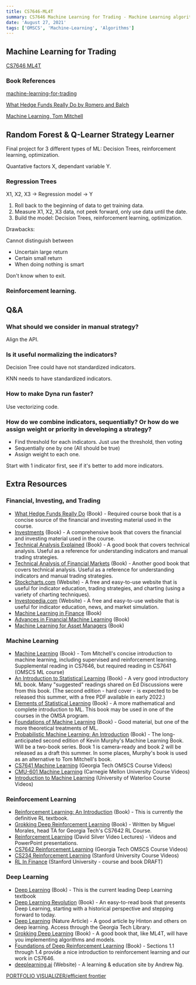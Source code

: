 ```yaml
---
title: CS7646-ML4T
summary: CS7646 Machine Learning for Trading - Machine Learning algorithms and its application
date: 'August 27, 2021'
tags: ['OMSCS', 'Machine-Learning', 'Algorithms']
---
```


## Machine Learning for Trading

[CS7646 ML4T](http://lucylabs.gatech.edu/ml4t/)

### Book References

[machine-learning-for-trading](https://github.com/stefan-jansen/machine-learning-for-trading)

[What Hedge Funds Really Do by Romero and Balch](https://learning.oreilly.com/library/view/what-hedge-funds/9781631570896/)

[Machine Learning, Tom Mitchell](https://www.amazon.com/gp/product/0070428077/ref=as_li_tlie=UTF8&camp=1789&creative=9325&creativeASIN=0070428077&linkCode=as2&tag=teambotsorg&linkId=TMHMI7I43WHC4O3X)


## Random Forest & Q-Learner Strategy Learner

Final project for 3 different types of ML: Decision Trees, reinforcement learning, optimization.

Quantative factors X, dependant variable Y.

### Regression Trees

X1, X2, X3 -> Regression model -> Y

1. Roll back to the beginning of data to get training data.
2. Measure X1, X2, X3 data, not peek forward, only use data until the date.
3. Build the model: Decision Trees, reinforcement learning, optimization.

Drawbacks:

Cannot distinguish between

* Uncertain large return
* Certain small return
* When doing nothing is smart

Don't know when to exit.

### Reinforcement learning.

## Q&A

### What should we consider in manual strategy?

Align the API.

### Is it useful normalizing the indicators?

Decision Tree could have not standardized indicators.

KNN needs to have standardized indicators.

### How to make Dyna run faster?

Use vectorizing code.

### How do we combine indicators, sequentially? Or how do we assign weight or priority in developing a strategy?

* Find threshold for each indicators. Just use the threshold, then voting
* Sequentially one by one (All should be true)
* Assign weight to each one.

Start with 1 indicator first, see if it's better to add more indicators.

## Extra Resources

### **Financial, Investing, and Trading**

- [What Hedge Funds Really Do](https://www.amazon.com/What-Hedge-Funds-Really-Introduction/dp/1631570897) (Book) - Required course book that is a concise source of the financial and investing material used in the course.
- [Investments](https://www.amazon.com/ISE-Investments/dp/1260571157/ref=sr_1_1?crid=1INAHW066TEV0&dchild=1&keywords=investments&qid=1619046413&s=books&sprefix=investments%2Cstripbooks%2C267&sr=1-1) (Book) - A comprehensive book that covers the financial and investing material used in the course.
- [Technical Analysis Explained](https://www.amazon.com/Technical-Analysis-Explained-Fifth-Successful/dp/0071825177/ref=sr_1_3?dchild=1&keywords=technical+analysis+pring&qid=1619046492&s=books&sr=1-3) (Book) - A good book that covers technical analysis. Useful as a reference for understanding indicators and manual trading strategies.
- [Technical Analysis of Financial Markets](https://www.amazon.com/Technical-Analysis-Financial-Markets-Comprehensive/dp/0735200661/ref=sr_1_1?crid=1K3PBUGYFWTR2&dchild=1&keywords=technical+analysis+of+the+financial+markets+john+murphy&qid=1619046568&s=books&sprefix=technical+analysis+of+%2Cstripbooks%2C260&sr=1-1) (Book) - Another good book that covers technical analysis. Useful as a reference for understanding indicators and manual trading strategies.
- [Stockcharts.com](http://stockcharts.com/) (Website) - A free and easy-to-use website that is useful for indicator education, trading strategies, and charting (using a variety of charting techniques).
- [Investopedia.com](http://investopedia.com/) (Website) - A free and easy-to-use website that is useful for indicator education, news, and market simulation.
- [Machine Learning in Finance](https://www.springer.com/gp/book/9783030410674) (Book) 
- [Advances in Financial Machine Learning](https://www.amazon.com/Advances-Financial-Machine-Learning-Marcos/dp/1119482089/ref=sr_1_3?dchild=1&keywords=Marcos+López+de+Prado&qid=1602523085&sr=8-3) (Book)
- [Machine Learning for Asset Managers](https://www.amazon.com/Machine-Learning-Managers-Elements-Quantitative/dp/1108792898/ref=pd_sbs_14_1/136-3286759-6155153?_encoding=UTF8&pd_rd_i=1108792898&pd_rd_r=bca5d62b-2ff7-46a5-88fd-b5aedb643c17&pd_rd_w=khA6N&pd_rd_wg=US0c5&pf_rd_p=b65ee94e-1282-43fc-a8b1-8bf931f6dfab&pf_rd_r=W3AK9JS15VZ2CF6XW7G4&psc=1&refRID=W3AK9JS15VZ2CF6XW7G4) (Book)

### **Machine Learning**

- [Machine Learning](https://www.amazon.com/Machine-Learning-Tom-M-Mitchell/dp/1259096955/ref=sr_1_4?dchild=1&keywords=mitchell+machine+learning&qid=1619046855&s=books&sr=1-4) (Book) - Tom Mitchell's concise introduction to machine learning, including supervised and reinforcement learning. Supplemental reading in CS7646, but required reading in CS7641 (OMSCS ML course)
- [An Introduction to Statistical Learning](https://www.statlearning.com/) (Book) - A very good introductory ML book. Many "suggested" readings shared on Ed Discussions were from this book. (The second edition - hard cover - is expected to be released this summer, with a free PDF available in early 2022.)
- [Elements of Statistical Learning](https://web.stanford.edu/~hastie/ElemStatLearn/) (Book) - A more mathematical and complete introduction to ML. This book may be used in one of the courses in the OMSA program.
- [Foundations of Machine Learning](https://cs.nyu.edu/~mohri/mlbook/) (Book) - Good material, but one of the more theoretical treatments of ML.
- [Probabilistic Machine Learning: An Introduction](https://probml.github.io/pml-book/book1.html) (Book) - The long-anticipated second edition of Kevin Murphy's Machine Learning Book. Will be a two-book series. Book 1 is camera-ready and book 2 will be released as a draft this summer. In some places, Murphy's book is used as an alternative to Tom Mitchell's book.
- [CS7641 Machine Learning](http://omscs.gatech.edu/cs-7641-machine-learning-course-videos) (Georgia Tech OMSCS Course Videos)
- [CMU-601 Machine Learning](https://www.cs.cmu.edu/~ninamf/courses/601sp15/lectures.shtml) (Carnegie Mellon University Course Videos)
- [Introduction to Machine Learning](https://www.youtube.com/playlist?list=PLdAoL1zKcqTW-uzoSVBNEecKHsnug_M0k) (University of Waterloo Course Videos)

### **Reinforcement Learning**

- [Reinforcement Learning: An Introduction](http://www.incompleteideas.net/book/the-book-2nd.html) (Book) - This is currently the definitive RL textbook.
- [Grokking Deep Reinforcement Learning](https://www.oreilly.com/library/view/grokking-deep-reinforcement/9781617295454/) (Book) - Written by Miguel Morales, head TA for Georgia Tech's CS7642 RL Course.
- [Reinforcement Learning](https://deepmind.com/learning-resources/-introduction-reinforcement-learning-david-silver) (David Silver Video Lectures) - Videos and PowerPoint presentations.
- [CS7642 Reinforcement Learning](https://omscs.gatech.edu/cs-7642-reinforcement-learning-course-videos) (Georgia Tech OMSCS Course Videos)
- [CS234 Reinforcement Learning](https://www.youtube.com/playlist?list=PLoROMvodv4rOSOPzutgyCTapiGlY2Nd8u) (Stanford University Course Videos)
- [RL In Finance](http://web.stanford.edu/class/cme241/) (Stanford University - course and book DRAFT)

### **Deep Learning**

- [Deep Learning](https://www.deeplearningbook.org/) (Book) - This is the current leading Deep Learning textbook
- [Deep Learning Revolution](https://www.amazon.com/Deep-Learning-Revolution-MIT-Press/dp/026203803X) (Book) - An easy-to-read book that presents Deep Learning, starting with a historical perspective and stepping forward to today.
- [Deep Learning](https://www.nature.com/articles/nature14539) (Nature Article) - A good article by Hinton and others on deep learning. Access through the Georgia Tech Library.
- [Grokking Deep Learning](https://www.oreilly.com/library/view/grokking-deep-learning/9781617293702/) (Book) - A good book that, like ML4T, will have you implementing algorithms and models.
- [Foundations of Deep Reinforcement Learning](https://www.oreilly.com/library/view/foundations-of-deep/9780135172490/) (Book) - Sections 1.1 through 1.4 provide a nice introduction to reinforcement learning and our work in CS7646.
- [deeplearning.ai](http://deeplearning.ai/) (Website) - A learning & education site by Andrew Ng.


[PORTFOLIO VISUALIZER/efficient frontier](https://www.portfoliovisualizer.com/)